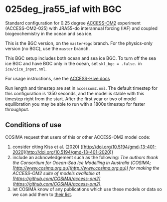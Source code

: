 # 025deg_jra55_iaf with BGC
Standard configuration for 0.25 degree [ACCESS-OM2](https://github.com/ACCESS-NRI/access-om2) experiment (ACCESS-OM2-025) with JRA55-do interannual forcing (IAF) and coupled biogeochemistry in the ocean and sea ice.

This is the BGC version, on the `master+bgc` branch. For the physics-only version (no BGC), use the `master` branch.

This BGC setup includes both ocean and sea ice BGC. To turn off the sea ice BGC and have BGC only in the ocean, set `skl_bgc = .false.` in `ice/cice_input.nml`.

For usage instructions, see the [ACCESS-Hive docs](https://access-hive.org.au/models/run-a-model/run-access-om/)

Run length and timestep are set in `accessom2.nml`. The default timestep for this configuration is 1350 seconds, and the model is stable with this timestep right from the start. After the first year or two of model equilibration you may be able to run with a 1800s timestep for faster throughput.

## Conditions of use

COSIMA request that users of this or other ACCESS-OM2 model code:
1. consider citing Kiss et al. (2020) ([http://doi.org/10.5194/gmd-13-401-2020](http://doi.org/10.5194/gmd-13-401-2020))
2. include an acknowledgement such as the following:
*The authors thank the Consortium for Ocean-Sea Ice Modelling in Australia (COSIMA; [http://www.cosima.org.au](http://www.cosima.org.au)) for making the ACCESS-OM2 suite of models available at [https://github.com/COSIMA/access-om2](https://github.com/COSIMA/access-om2).*
3. let COSIMA know of any publications which use these models or data so we can add them to [their list](https://scholar.google.com/citations?hl=en&user=inVqu_4AAAAJ).
